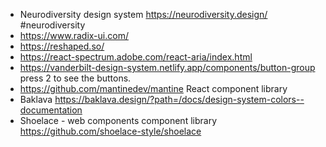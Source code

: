 - Neurodiversity design system https://neurodiversity.design/ #neurodiversity
- https://www.radix-ui.com/
- https://reshaped.so/
- https://react-spectrum.adobe.com/react-aria/index.html
- https://vanderbilt-design-system.netlify.app/components/button-group press 2 to see the buttons.
- https://github.com/mantinedev/mantine React component library
- Baklava https://baklava.design/?path=/docs/design-system-colors--documentation 
- Shoelace - web components component library https://github.com/shoelace-style/shoelace